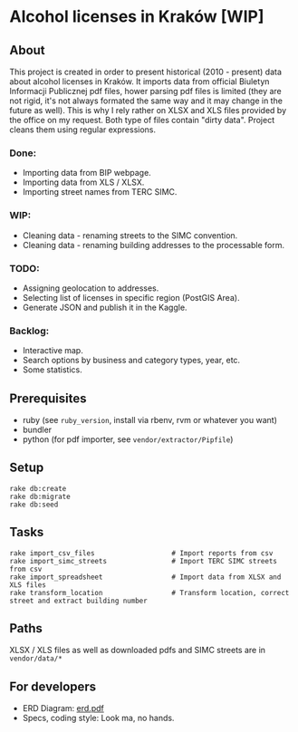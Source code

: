 # Alcohol licenses in Kraków [WIP]
## About

This project is created in order to present historical (2010 - present) data about alcohol licenses in Kraków.
It imports data from official Biuletyn Informacji Publicznej pdf files, hower parsing pdf files is limited (they are not rigid, it's not always formated the same way and it may change in the future as well). This is why I rely rather on XLSX and XLS files provided by the office on my request. Both type of files contain "dirty data". Project cleans them using regular expressions.

### Done:
* Importing data from BIP webpage.
* Importing data from XLS / XLSX.
* Importing street names from TERC SIMC.

### WIP:
* Cleaning data - renaming streets to the SIMC convention.
* Cleaning data - renaming building addresses to the processable form.

### TODO: 
* Assigning geolocation to addresses.
* Selecting list of licenses in specific region (PostGIS Area).
* Generate JSON and publish it in the Kaggle.

### Backlog:
* Interactive map.
* Search options by business and category types, year, etc.
* Some statistics.

## Prerequisites
* ruby (see `ruby_version`, install via rbenv, rvm or whatever you want)
* bundler
* python (for pdf importer, see `vendor/extractor/Pipfile`)

## Setup
```
rake db:create
rake db:migrate
rake db:seed
```

## Tasks
```
rake import_csv_files                   # Import reports from csv
rake import_simc_streets                # Import TERC SIMC streets from csv
rake import_spreadsheet                 # Import data from XLSX and XLS files
rake transform_location                 # Transform location, correct street and extract building number
```

## Paths
XLSX / XLS files as well as downloaded pdfs and SIMC streets are in `vendor/data/*`

## For developers
* ERD Diagram: [erd.pdf](erd.pdf)
* Specs, coding style: Look ma, no hands.
